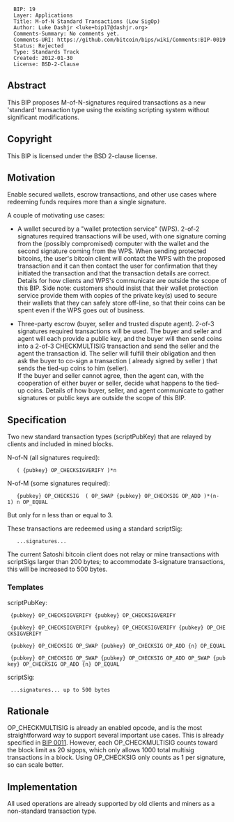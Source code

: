 ``` 
  BIP: 19
  Layer: Applications
  Title: M-of-N Standard Transactions (Low SigOp)
  Author: Luke Dashjr <luke+bip17@dashjr.org>
  Comments-Summary: No comments yet.
  Comments-URI: https://github.com/bitcoin/bips/wiki/Comments:BIP-0019
  Status: Rejected
  Type: Standards Track
  Created: 2012-01-30
  License: BSD-2-Clause
```

## Abstract

This BIP proposes M-of-N-signatures required transactions as a new
'standard' transaction type using the existing scripting system without
significant modifications.

## Copyright

This BIP is licensed under the BSD 2-clause license.

## Motivation

Enable secured wallets, escrow transactions, and other use cases where
redeeming funds requires more than a single signature.

A couple of motivating use cases:

  - A wallet secured by a "wallet protection service" (WPS). 2-of-2
    signatures required transactions will be used, with one signature
    coming from the (possibly compromised) computer with the wallet and
    the second signature coming from the WPS. When sending protected
    bitcoins, the user's bitcoin client will contact the WPS with the
    proposed transaction and it can then contact the user for
    confirmation that they initiated the transaction and that the
    transaction details are correct. Details for how clients and WPS's
    communicate are outside the scope of this BIP. Side note: customers
    should insist that their wallet protection service provide them with
    copies of the private key(s) used to secure their wallets that they
    can safely store off-line, so that their coins can be spent even if
    the WPS goes out of business.

<!-- end list -->

  - Three-party escrow (buyer, seller and trusted dispute agent). 2-of-3
    signatures required transactions will be used. The buyer and seller
    and agent will each provide a public key, and the buyer will then
    send coins into a 2-of-3 CHECKMULTISIG transaction and send the
    seller and the agent the transaction id. The seller will fulfill
    their obligation and then ask the buyer to co-sign a transaction (
    already signed by seller ) that sends the tied-up coins to him
    (seller).  
    If the buyer and seller cannot agree, then the agent can, with the
    cooperation of either buyer or seller, decide what happens to the
    tied-up coins. Details of how buyer, seller, and agent communicate
    to gather signatures or public keys are outside the scope of this
    BIP.

## Specification

Two new standard transaction types (scriptPubKey) that are relayed by
clients and included in mined blocks.

N-of-N (all signatures required):

`   ( {pubkey} OP_CHECKSIGVERIFY )*n`

N-of-M (some signatures required):

`   {pubkey} OP_CHECKSIG  ( OP_SWAP {pubkey} OP_CHECKSIG OP_ADD )*(n-1) n OP_EQUAL`

But only for n less than or equal to 3.

These transactions are redeemed using a standard scriptSig:

`   ...signatures...`

The current Satoshi bitcoin client does not relay or mine transactions
with scriptSigs larger than 200 bytes; to accommodate 3-signature
transactions, this will be increased to 500 bytes.

### Templates

scriptPubKey:

` {pubkey} OP_CHECKSIGVERIFY {pubkey} OP_CHECKSIGVERIFY`

` {pubkey} OP_CHECKSIGVERIFY {pubkey} OP_CHECKSIGVERIFY {pubkey} OP_CHECKSIGVERIFY`

` {pubkey} OP_CHECKSIG OP_SWAP {pubkey} OP_CHECKSIG OP_ADD {n} OP_EQUAL`

` {pubkey} OP_CHECKSIG OP_SWAP {pubkey} OP_CHECKSIG OP_ADD OP_SWAP {pubkey} OP_CHECKSIG OP_ADD {n} OP_EQUAL`

scriptSig:

` ...signatures... up to 500 bytes`

## Rationale

OP\_CHECKMULTISIG is already an enabled opcode, and is the most
straightforward way to support several important use cases. This is
already specified in [BIP 0011](bip-0011.mediawiki "wikilink"). However,
each OP\_CHECKMULTISIG counts toward the block limit as 20 sigops, which
only allows 1000 total multisig transactions in a block. Using
OP\_CHECKSIG only counts as 1 per signature, so can scale better.

## Implementation

All used operations are already supported by old clients and miners as a
non-standard transaction type.
